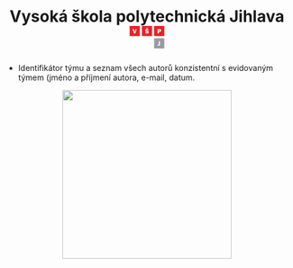<div style="text-align:center"><h1>Vysoká škola polytechnická Jihlava <img height="40" src="../imgs/vspjLogo.png" /></div>

- Identifikátor týmu a seznam všech autorů konzistentní s evidovaným týmem (jméno a příjmení autora, e-mail, datum.  

<div style="text-align:center"><img align="center" width="300" height="300" src="https://media.tenor.com/images/6a136e1c2d7b30298a5b657348097a60/tenor.gif"></div>